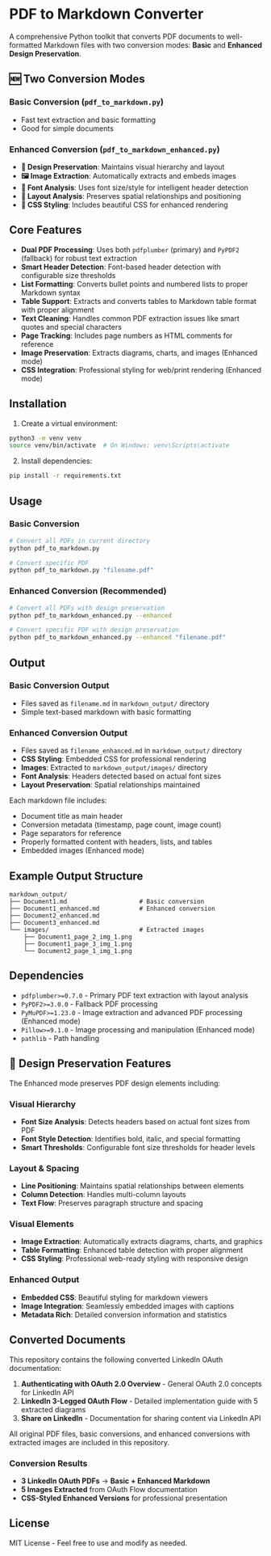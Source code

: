 # PDF to Markdown Converter

A comprehensive Python toolkit that converts PDF documents to well-formatted Markdown files with two conversion modes: **Basic** and **Enhanced Design Preservation**.

## 🆕 Two Conversion Modes

### Basic Conversion (`pdf_to_markdown.py`)
- Fast text extraction and basic formatting
- Good for simple documents

### Enhanced Conversion (`pdf_to_markdown_enhanced.py`) 
- **🎨 Design Preservation**: Maintains visual hierarchy and layout
- **🖼️ Image Extraction**: Automatically extracts and embeds images
- **📐 Font Analysis**: Uses font size/style for intelligent header detection
- **🎯 Layout Analysis**: Preserves spatial relationships and positioning
- **💅 CSS Styling**: Includes beautiful CSS for enhanced rendering

## Core Features

- **Dual PDF Processing**: Uses both `pdfplumber` (primary) and `PyPDF2` (fallback) for robust text extraction
- **Smart Header Detection**: Font-based header detection with configurable size thresholds
- **List Formatting**: Converts bullet points and numbered lists to proper Markdown syntax
- **Table Support**: Extracts and converts tables to Markdown table format with proper alignment
- **Text Cleaning**: Handles common PDF extraction issues like smart quotes and special characters
- **Page Tracking**: Includes page numbers as HTML comments for reference
- **Image Preservation**: Extracts diagrams, charts, and images (Enhanced mode)
- **CSS Integration**: Professional styling for web/print rendering (Enhanced mode)

## Installation

1. Create a virtual environment:
```bash
python3 -m venv venv
source venv/bin/activate  # On Windows: venv\Scripts\activate
```

2. Install dependencies:
```bash
pip install -r requirements.txt
```

## Usage

### Basic Conversion
```bash
# Convert all PDFs in current directory
python pdf_to_markdown.py

# Convert specific PDF
python pdf_to_markdown.py "filename.pdf"
```

### Enhanced Conversion (Recommended)
```bash
# Convert all PDFs with design preservation
python pdf_to_markdown_enhanced.py --enhanced

# Convert specific PDF with design preservation
python pdf_to_markdown_enhanced.py --enhanced "filename.pdf"
```

## Output

### Basic Conversion Output
- Files saved as `filename.md` in `markdown_output/` directory
- Simple text-based markdown with basic formatting

### Enhanced Conversion Output  
- Files saved as `filename_enhanced.md` in `markdown_output/` directory
- **CSS Styling**: Embedded CSS for professional rendering
- **Images**: Extracted to `markdown_output/images/` directory
- **Font Analysis**: Headers detected based on actual font sizes
- **Layout Preservation**: Spatial relationships maintained

Each markdown file includes:
- Document title as main header
- Conversion metadata (timestamp, page count, image count)
- Page separators for reference
- Properly formatted content with headers, lists, and tables
- Embedded images (Enhanced mode)

## Example Output Structure

```
markdown_output/
├── Document1.md                    # Basic conversion
├── Document1_enhanced.md           # Enhanced conversion
├── Document2_enhanced.md
├── Document3_enhanced.md
└── images/                         # Extracted images
    ├── Document1_page_2_img_1.png
    ├── Document1_page_3_img_1.png
    └── Document2_page_1_img_1.png
```

## Dependencies

- `pdfplumber>=0.7.0` - Primary PDF text extraction with layout analysis
- `PyPDF2>=3.0.0` - Fallback PDF processing
- `PyMuPDF>=1.23.0` - Image extraction and advanced PDF processing (Enhanced mode)
- `Pillow>=9.1.0` - Image processing and manipulation (Enhanced mode)
- `pathlib` - Path handling

## 🎨 Design Preservation Features

The Enhanced mode preserves PDF design elements including:

### Visual Hierarchy
- **Font Size Analysis**: Detects headers based on actual font sizes from PDF
- **Font Style Detection**: Identifies bold, italic, and special formatting
- **Smart Thresholds**: Configurable font size thresholds for header levels

### Layout & Spacing
- **Line Positioning**: Maintains spatial relationships between elements
- **Column Detection**: Handles multi-column layouts
- **Text Flow**: Preserves paragraph structure and spacing

### Visual Elements
- **Image Extraction**: Automatically extracts diagrams, charts, and graphics
- **Table Formatting**: Enhanced table detection with proper alignment
- **CSS Styling**: Professional web-ready styling with responsive design

### Enhanced Output
- **Embedded CSS**: Beautiful styling for markdown viewers
- **Image Integration**: Seamlessly embedded images with captions
- **Metadata Rich**: Detailed conversion information and statistics

## Converted Documents

This repository contains the following converted LinkedIn OAuth documentation:

1. **Authenticating with OAuth 2.0 Overview** - General OAuth 2.0 concepts for LinkedIn API
2. **LinkedIn 3-Legged OAuth Flow** - Detailed implementation guide with 5 extracted diagrams
3. **Share on LinkedIn** - Documentation for sharing content via LinkedIn API

All original PDF files, basic conversions, and enhanced conversions with extracted images are included in this repository.

### Conversion Results
- **3 LinkedIn OAuth PDFs** → **Basic + Enhanced Markdown**
- **5 Images Extracted** from OAuth Flow documentation
- **CSS-Styled Enhanced Versions** for professional presentation

## License

MIT License - Feel free to use and modify as needed. 